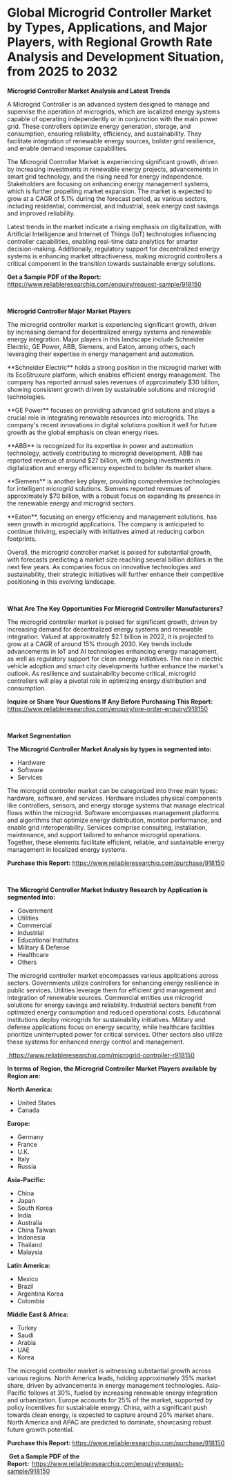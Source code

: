 <p><h1>Global Microgrid Controller Market by Types, Applications, and Major Players, with Regional Growth Rate Analysis and Development Situation, from 2025 to 2032</h1></p><p><strong>Microgrid Controller Market Analysis and Latest Trends</strong></p>
<p><p>A Microgrid Controller is an advanced system designed to manage and supervise the operation of microgrids, which are localized energy systems capable of operating independently or in conjunction with the main power grid. These controllers optimize energy generation, storage, and consumption, ensuring reliability, efficiency, and sustainability. They facilitate integration of renewable energy sources, bolster grid resilience, and enable demand response capabilities.</p><p>The Microgrid Controller Market is experiencing significant growth, driven by increasing investments in renewable energy projects, advancements in smart grid technology, and the rising need for energy independence. Stakeholders are focusing on enhancing energy management systems, which is further propelling market expansion. The market is expected to grow at a CAGR of 5.1% during the forecast period, as various sectors, including residential, commercial, and industrial, seek energy cost savings and improved reliability.</p><p>Latest trends in the market indicate a rising emphasis on digitalization, with Artificial Intelligence and Internet of Things (IoT) technologies influencing controller capabilities, enabling real-time data analytics for smarter decision-making. Additionally, regulatory support for decentralized energy systems is enhancing market attractiveness, making microgrid controllers a critical component in the transition towards sustainable energy solutions.</p></p>
<p><strong>Get a Sample PDF of the Report:&nbsp;</strong> <a href="https://www.reliableresearchiq.com/enquiry/request-sample/918150?utm_campaign=1082&utm_medium=2&utm_source=Github&utm_content=ia&utm_term=18042025&utm_id=microgrid-controller">https://www.reliableresearchiq.com/enquiry/request-sample/918150</a></p>
<p>&nbsp;</p>
<p><strong>Microgrid Controller Major Market Players</strong></p>
<p><p>The microgrid controller market is experiencing significant growth, driven by increasing demand for decentralized energy systems and renewable energy integration. Major players in this landscape include Schneider Electric, GE Power, ABB, Siemens, and Eaton, among others, each leveraging their expertise in energy management and automation.</p><p>**Schneider Electric** holds a strong position in the microgrid market with its EcoStruxure platform, which enables efficient energy management. The company has reported annual sales revenues of approximately $30 billion, showing consistent growth driven by sustainable solutions and microgrid technologies.</p><p>**GE Power** focuses on providing advanced grid solutions and plays a crucial role in integrating renewable resources into microgrids. The company's recent innovations in digital solutions position it well for future growth as the global emphasis on clean energy rises.</p><p>**ABB** is recognized for its expertise in power and automation technology, actively contributing to microgrid development. ABB has reported revenue of around $27 billion, with ongoing investments in digitalization and energy efficiency expected to bolster its market share.</p><p>**Siemens** is another key player, providing comprehensive technologies for intelligent microgrid solutions. Siemens reported revenues of approximately $70 billion, with a robust focus on expanding its presence in the renewable energy and microgrid sectors.</p><p>**Eaton**, focusing on energy efficiency and management solutions, has seen growth in microgrid applications. The company is anticipated to continue thriving, especially with initiatives aimed at reducing carbon footprints.</p><p>Overall, the microgrid controller market is poised for substantial growth, with forecasts predicting a market size reaching several billion dollars in the next few years. As companies focus on innovative technologies and sustainability, their strategic initiatives will further enhance their competitive positioning in this evolving landscape.</p></p>
<p>&nbsp;</p>
<p><strong>What Are The Key Opportunities For Microgrid Controller Manufacturers?</strong></p>
<p><p>The microgrid controller market is poised for significant growth, driven by increasing demand for decentralized energy systems and renewable integration. Valued at approximately $2.1 billion in 2022, it is projected to grow at a CAGR of around 15% through 2030. Key trends include advancements in IoT and AI technologies enhancing energy management, as well as regulatory support for clean energy initiatives. The rise in electric vehicle adoption and smart city developments further enhance the market's outlook. As resilience and sustainability become critical, microgrid controllers will play a pivotal role in optimizing energy distribution and consumption.</p></p>
<p><strong>Inquire or Share Your Questions If Any Before Purchasing This Report:</strong> <a href="https://www.reliableresearchiq.com/enquiry/pre-order-enquiry/918150?utm_campaign=1082&utm_medium=2&utm_source=Github&utm_content=ia&utm_term=18042025&utm_id=microgrid-controller">https://www.reliableresearchiq.com/enquiry/pre-order-enquiry/918150</a></p>
<p>&nbsp;</p>
<p><strong>Market Segmentation</strong></p>
<p><strong>The Microgrid Controller Market Analysis by types is segmented into:</strong></p>
<p><ul><li>Hardware</li><li>Software</li><li>Services</li></ul></p>
<p><p>The microgrid controller market can be categorized into three main types: hardware, software, and services. Hardware includes physical components like controllers, sensors, and energy storage systems that manage electrical flows within the microgrid. Software encompasses management platforms and algorithms that optimize energy distribution, monitor performance, and enable grid interoperability. Services comprise consulting, installation, maintenance, and support tailored to enhance microgrid operations. Together, these elements facilitate efficient, reliable, and sustainable energy management in localized energy systems.</p></p>
<p><strong>Purchase this Report:&nbsp;</strong><a href="https://www.reliableresearchiq.com/purchase/918150?utm_campaign=1082&utm_medium=2&utm_source=Github&utm_content=ia&utm_term=18042025&utm_id=microgrid-controller">https://www.reliableresearchiq.com/purchase/918150</a></p>
<p>&nbsp;</p>
<p><strong>The Microgrid Controller Market Industry Research by Application is segmented into:</strong></p>
<p><ul><li>Government</li><li>Utilities</li><li>Commercial</li><li>Industrial</li><li>Educational Institutes</li><li>Military & Defense</li><li>Healthcare</li><li>Others</li></ul></p>
<p><p>The microgrid controller market encompasses various applications across sectors. Governments utilize controllers for enhancing energy resilience in public services. Utilities leverage them for efficient grid management and integration of renewable sources. Commercial entities use microgrid solutions for energy savings and reliability. Industrial sectors benefit from optimized energy consumption and reduced operational costs. Educational institutions deploy microgrids for sustainability initiatives. Military and defense applications focus on energy security, while healthcare facilities prioritize uninterrupted power for critical services. Other sectors also utilize these systems for enhanced energy control and management.</p></p>
<p><a href="https://www.reliableresearchiq.com/microgrid-controller-r918150?utm_campaign=1082&utm_medium=2&utm_source=Github&utm_content=ia&utm_term=18042025&utm_id=microgrid-controller">&nbsp;https://www.reliableresearchiq.com/microgrid-controller-r918150</a></p>
<p><strong>In terms of Region, the Microgrid Controller Market Players available by Region are:</strong></p>
<p>
    <p> <strong> North America: </strong>
        <ul>
            <li>United States</li>
            <li>Canada</li>
        </ul>
        </p> 
    <p> <strong> Europe: </strong>
        <ul>
            <li>Germany</li>
            <li>France</li>
            <li>U.K.</li>
            <li>Italy</li>
            <li>Russia</li>
        </ul>
        </p> 
    <p> <strong> Asia-Pacific: </strong>
        <ul>
            <li>China</li>
            <li>Japan</li>
            <li>South Korea</li>
            <li>India</li>
            <li>Australia</li>
            <li>China Taiwan</li>
            <li>Indonesia</li>
            <li>Thailand</li>
            <li>Malaysia</li>
        </ul>
        </p> 
    <p> <strong> Latin America: </strong>
        <ul>
            <li>Mexico</li>
            <li>Brazil</li>
            <li>Argentina Korea</li>
            <li>Colombia</li>
        </ul>
        </p> 
    <p> <strong> Middle East & Africa: </strong>
        <ul>
            <li>Turkey</li>
            <li>Saudi</li>
            <li>Arabia</li>
            <li>UAE</li>
            <li>Korea</li>
        </ul>
    </p>
    </p>
<p><p>The microgrid controller market is witnessing substantial growth across various regions. North America leads, holding approximately 35% market share, driven by advancements in energy management technologies. Asia-Pacific follows at 30%, fueled by increasing renewable energy integration and urbanization. Europe accounts for 25% of the market, supported by policy incentives for sustainable energy. China, with a significant push towards clean energy, is expected to capture around 20% market share. North America and APAC are predicted to dominate, showcasing robust future growth potential.</p></p>
<p><strong>Purchase this Report: </strong><a href="https://www.reliableresearchiq.com/purchase/918150?utm_campaign=1082&utm_medium=2&utm_source=Github&utm_content=ia&utm_term=18042025&utm_id=microgrid-controller">https://www.reliableresearchiq.com/purchase/918150</a></p>
<p>&nbsp;<strong>Get a Sample PDF of the Report:&nbsp;&nbsp;</strong><a href="https://www.reliableresearchiq.com/enquiry/request-sample/918150?utm_campaign=1082&utm_medium=2&utm_source=Github&utm_content=ia&utm_term=18042025&utm_id=microgrid-controller">https://www.reliableresearchiq.com/enquiry/request-sample/918150</a></p>
<p><strong></strong></p>
<p><p></p><p></p><p></p></p>